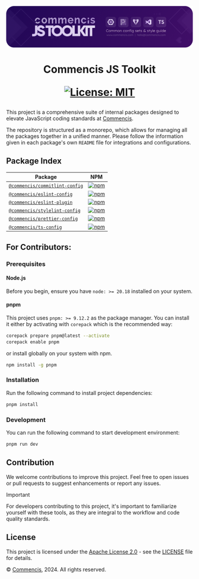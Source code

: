 <picture>
  <source media="(max-width: 400px)" srcset="./assets/js-toolkit-logo-mobile.png">
  <img src="./assets/js-toolkit-logo.png" alt="Commencis JS Toolkit Logo">
</picture>

<h1 align="center">
  Commencis JS Toolkit

[![License: MIT](https://img.shields.io/badge/License-Apache2.0-300E77.svg)](LICENSE)

</h1>

This project is a comprehensive suite of internal packages designed to elevate JavaScript coding standards at [Commencis](https://www.commencis.com/).

The repository is structured as a monorepo, which allows for managing all the packages together in a unified manner. Please follow the information given in each package's own `README` file for integrations and configurations.

## Package Index

| Package                                                        | NPM                                                                                                                                                |
| -------------------------------------------------------------- | -------------------------------------------------------------------------------------------------------------------------------------------------- |
| [`@commencis/commitlint-config`](./packages/commitlint-config) | [![npm](https://img.shields.io/npm/v/@commencis/commitlint-config?label=npm&color=300E77)](https://npmjs.com/package/@commencis/commitlint-config) |
| [`@commencis/eslint-config`](./packages/eslint-config)         | [![npm](https://img.shields.io/npm/v/@commencis/eslint-config?label=npm&color=300E77)](https://npmjs.com/package/@commencis/eslint-config)         |
| [`@commencis/eslint-plugin`](./packages/eslint-plugin)         | [![npm](https://img.shields.io/npm/v/@commencis/eslint-plugin?label=npm&color=300E77)](https://npmjs.com/package/@commencis/eslint-plugin)         |
| [`@commencis/stylelint-config`](./packages/stylelint-config)   | [![npm](https://img.shields.io/npm/v/@commencis/stylelint-config?label=npm&color=300E77)](https://npmjs.com/package/@commencis/stylelint-config)   |
| [`@commencis/prettier-config`](./packages/prettier-config)     | [![npm](https://img.shields.io/npm/v/@commencis/prettier-config?label=npm&color=300E77)](https://npmjs.com/package/@commencis/prettier-config)     |
| [`@commencis/ts-config`](./packages/ts-config)                 | [![npm](https://img.shields.io/npm/v/@commencis/ts-config?label=npm&color=300E77)](https://npmjs.com/package/@commencis/ts-config)                 |

## For Contributors:

### Prerequisites

#### Node.js

Before you begin, ensure you have `node: >= 20.18` installed on your system.

#### pnpm

This project uses `pnpm: >= 9.12.2` as the package manager. You can install it either by activating with `corepack` which is the recommended way:

```bash
corepack prepare pnpm@latest --activate
corepack enable pnpm
```

or install globally on your system with npm.

```bash
npm install -g pnpm
```

### Installation

Run the following command to install project dependencies:

```bash
pnpm install
```

### Development

You can run the following command to start development environment:

```bash
pnpm run dev
```

## Contribution

We welcome contributions to improve this project. Feel free to open issues or pull requests to suggest enhancements or report any issues.

> [!IMPORTANT]
> For developers contributing to this project, it's important to familiarize yourself with these tools, as they are integral to the workflow and code quality standards.

## License

This project is licensed under the [Apache License 2.0](https://opensource.org/licenses/Apache-2.0) - see the [LICENSE](./LICENSE) file for details.

© [Commencis](https://www.commencis.com/), 2024. All rights reserved.
